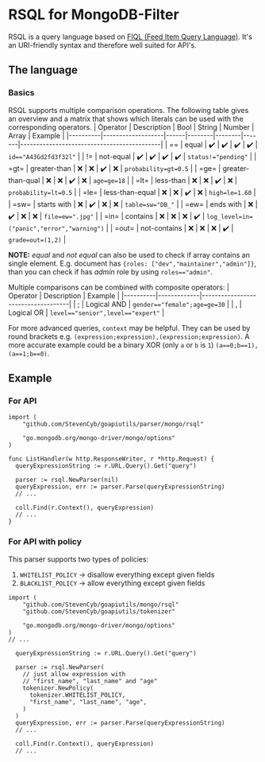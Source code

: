 # RSQL for MongoDB-Filter
RSQL is a query language based on [FIQL (Feed Item Query Language)](https://datatracker.ietf.org/doc/html/draft-nottingham-atompub-fiql-00).
It's an URI-friendly syntax and therefore well suited for API's. 

## The language
### Basics
RSQL supports multiple comparison operations.
The following table gives an overview and a matrix that shows which literals can be used with the corresponding operators.
| Operator | Description       | Bool | String | Number | Array | Example                                    |
|----------|-------------------|------|--------|--------|-------|--------------------------------------------|
| ==       | equal             | ✔️   | ✔️    | ✔️     | ✔️   | `id=="A43Gd2fd3f32l"`                      |
| !=       | not-equal         | ✔️   | ✔️    | ✔️     | ✔️   | `status!="pending"`                        |
| =gt=     | greater-than      | ❌   | ❌    | ✔️     | ❌   | `probability=gt=0.5`                       |
| =ge=     | greater-than-qual | ❌   | ❌    | ✔️     | ❌   | `age=ge=18`                                |
| =lt=     | less-than         | ❌   | ❌    | ✔️     | ❌   | `probability=lt=0.5`                       |
| =le=     | less-than-equal   | ❌   | ❌    | ✔️     | ❌   | `high=le=1.60`                             |
| =sw=     | starts with       | ❌   | ✔️    | ❌     | ❌   | `table=sw="DB_"`                           |
| =ew=     | ends with         | ❌   | ✔️    | ❌     | ❌   | `file=ew=".jpg"`                           |
| =in=     | contains          | ❌   | ❌    | ❌     | ✔️   | `log_level=in=("panic","error","warning")` |
| =out=    | not-contains      | ❌   | ❌    | ❌     | ✔️   | `grade=out=(1,2)`                          |

**NOTE:** *equal* and *not equal* can also be used to check if array contains an single element.
E.g. document has `{roles: ["dev","maintainer","admin"]}`, than you can check if has *admin* role by using `roles=="admin"`.

Multiple comparisons can be combined with composite operators:
| Operator | Description | Example                            |
|----------|-------------|------------------------------------|
| ;        | Logical AND | `gender=="female";age=ge=30`       |
| ,        | Logical OR  | `level=="senior",level=="expert"`  |

For more advanced queries, `context` may be helpful.
They can be used by round brackets e.g. `(expression;expression),(expression;expression)`.
A more accurate example could be a binary XOR (only `a` or `b` is `1`) `(a==0;b==1),(a==1;b==0)`.

## Example
### For API
```golang
import (
	"github.com/StevenCyb/goapiutils/parser/mongo/rsql"

	"go.mongodb.org/mongo-driver/mongo/options"
)

func ListHandler(w http.ResponseWriter, r *http.Request) {
  queryExpressionString := r.URL.Query().Get("query")

  parser := rsql.NewParser(nil)
  queryExpression, err := parser.Parse(queryExpressionString)
  // ...

  coll.Find(r.Context(), queryExpression)
  // ...
}
```

### For API with policy
This parser supports two types of policies:
1) `WHITELIST_POLICY` -> disallow everything except given fields
2) `BLACKLIST_POLICY` -> allow everything except given fields
```golang
import (
	"github.com/StevenCyb/goapiutils/mongo/rsql"
	"github.com/StevenCyb/goapiutils/tokenizer"

	"go.mongodb.org/mongo-driver/mongo/options"
)
// ...

  queryExpressionString := r.URL.Query().Get("query")

  parser := rsql.NewParser(
    // just allow expression with 
    // "first_name", "last_name" and "age"
    tokenizer.NewPolicy(
      tokenizer.WHITELIST_POLICY,
      "first_name", "last_name", "age",
    )
  )
  queryExpression, err := parser.Parse(queryExpressionString)
  // ...

  coll.Find(r.Context(), queryExpression)
  // ...
```
